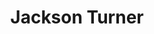 ---
layout: employee
skillsid: 1
title: 'Jackson Turner'
permalink: /employees/:title 
location: 'Fresno California'
position: 'Controller'
availability: 46
internal: false
categories: 
- employees
phoneNumber: 555-555-5555
email: email@gmail.com
manage: false
---